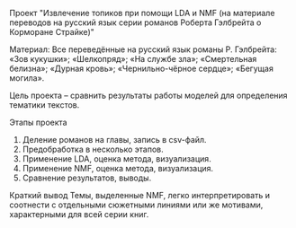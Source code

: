 Проект "Извлечение топиков при помощи LDA и NMF (на материале переводов на русский язык серии романов Роберта Гэлбрейта о Корморане Страйке)"

Материал: 
Все переведённые на русский язык романы Р. Гэлбрейта:
«Зов кукушки»;
«Шелкопряд»;
«На службе зла»;
«Смертельная белизна»;
«Дурная кровь»;
«Чернильно-чёрное сердце»;
«Бегущая могила».

Цель проекта – сравнить результаты работы моделей для определения тематики текстов.

Этапы проекта
1. Деление романов на главы, запись в csv-файл.
2. Предобработка в несколько этапов.
3. Применение LDA, оценка метода, визуализация.
4. Применение NMF, оценка метода, визуализация.
5. Сравнение результатов, выводы.

Краткий вывод
Темы, выделенные NMF, легко интерпретировать и соотнести с отдельными сюжетными линиями или же мотивами, характерными для всей серии книг.
